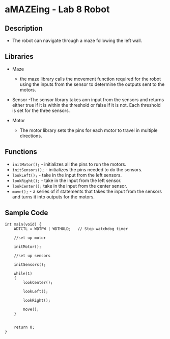 # aMAZEing - Lab 8 Robot


## Description
  - The robot can navigate through a maze following the left wall.  
 

## Libraries
  - Maze
      - the maze library calls the movement function required for the robot using the inputs from the sensor to determine the outputs sent to the motors.
    
  - Sensor
      -The sensor library takes ann input from the sensors and returns either true if it is within the threshold or false if it is not.  Each threshold is set for the three sensors. 

  - Motor
     - The motor library sets the pins for each motor to travel in multiple directions.  


## Functions
  - `initMotor();` - initializes all the pins to run the motors.
  - `initSensors();` - initializes the pins needed to do the sensors.
  - `lookLeft();` - take in the input from the left sensors.
  - `lookRight();` - take in the input from the left sensor.
  - `lookCenter();`  take in the input from the center sensor.
  - `move();` - a series of if statements that takes the input from the sensors and turns it into outputs for the motors.


## Sample Code

```
int main(void) {
    WDTCTL = WDTPW | WDTHOLD;	// Stop watchdog timer

    //set up motor

    initMotor();

    //set up sensors

    initSensors();

    while(1)
    {
    	lookCenter();

    	lookLeft();

    	lookRight();

    	move();
    }

	
	return 0;
}

```
